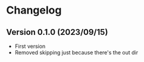 # Changelog



## Version 0.1.0 (2023/09/15)

- First version
- Removed skipping just because there's the out dir
